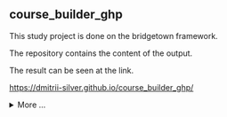 ## course_builder_ghp
This study project is done on the bridgetown framework.

The repository contains the content of the output.

The result can be seen at the link.

https://dmitrii-silver.github.io/course_builder_ghp/

<details>
<summary>More ...</summary>
The full code is in the link.
  https://github.com/dmitrii-silver/course_builder_bt
</details>
